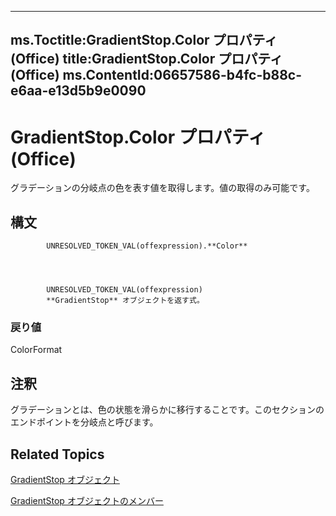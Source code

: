 

---
ms.Toctitle:GradientStop.Color プロパティ (Office)
title:GradientStop.Color プロパティ (Office)
ms.ContentId:06657586-b4fc-b88c-e6aa-e13d5b9e0090
---
# GradientStop.Color プロパティ (Office)




グラデーションの分岐点の色を表す値を取得します。値の取得のみ可能です。

## 構文

            UNRESOLVED_TOKEN_VAL(offexpression).**Color**




            UNRESOLVED_TOKEN_VAL(offexpression)
            **GradientStop** オブジェクトを返す式。

### 戻り値
ColorFormat





## 注釈
グラデーションとは、色の状態を滑らかに移行することです。このセクションのエンドポイントを分岐点と呼びます。



## Related Topics

[GradientStop オブジェクト](b5003bfc-9ac6-fd56-f214-a0d99db0cf07.md)

[GradientStop オブジェクトのメンバー](49a04149-e038-a52a-6bf8-ad05f9630605.md)




